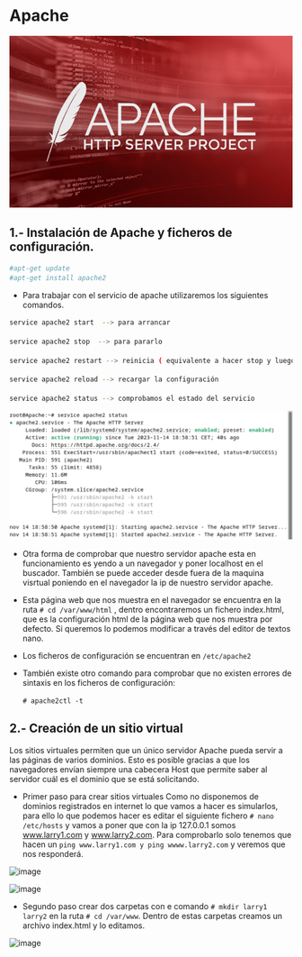 # Apache

![image](/img/apache-releases-update-for-leading-http-server-showcase_image-2-a-18208.jpg)

## 1.- Instalación de Apache y ficheros de configuración.

```sh
#apt-get update
#apt-get install apache2
```
 
 - Para trabajar con el servicio de apache utilizaremos los siguientes comandos.
  
```sh
service apache2 start  --> para arrancar

service apache2 stop  --> para pararlo

service apache2 restart --> reinicia ( equivalente a hacer stop y luego start )

service apache2 reload --> recargar la configuración

service apache2 status --> comprobamos el estado del servicio
```

![image](/img/apache1.png)

- Otra forma de comprobar que nuestro servidor apache esta en funcionamiento es yendo a un navegador y poner localhost en el buscador. También se puede acceder desde fuera de la maquina visrtual poniendo en el navegador la ip de nuestro servidor apache.

- Esta página web que nos muestra en el navegador se encuentra en la ruta  `# cd /var/www/html` , dentro encontraremos un fichero index.html, que es la configuración html de la página web que nos muestra por defecto. Si queremos lo podemos modificar a través del editor de textos nano.

- Los ficheros de configuración se encuentran en  ``` /etc/apache2 ```
- También existe otro comando para comprobar que no existen errores de sintaxis en los ficheros de configuración:
  
  ``` # apache2ctl -t ```

## 2.- Creación de un sitio virtual

Los sitios virtuales permiten que un único servidor Apache pueda servir a las páginas de varios dominios. Esto es posible gracias a que los navegadores envían siempre una cabecera Host que permite saber al servidor cuál es el dominio que se está solicitando.

- Primer paso para crear sitios virtuales
  Como no disponemos de dominios registrados en internet lo que vamos a hacer es simularlos, para ello lo que podemos hacer es editar el siguiente fichero ``` # nano /etc/hosts ``` y vamos a poner que con la ip 127.0.0.1 somos www.larry1.com y www.larry2.com. Para comprobarlo solo tenemos que hacen un ``` ping www.larry1.com y ping wwww.larry2.com ``` y veremos que nos responderá.

![image](/img/apache2.png)

![image](/img/apache3.png)

- Segundo paso crear dos carpetas con e comando `# mkdir larry1 larry2` en la ruta `# cd /var/www`. Dentro de estas carpetas creamos un archivo index.html y lo editamos.

![image](/img/apache4.png)
  
